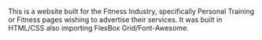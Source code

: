 This is a website built for the Fitness Industry, specifically Personal Training or Fitness pages wishing to advertise their services. 
It was built in HTML/CSS also importing FlexBox Grid/Font-Awesome.
